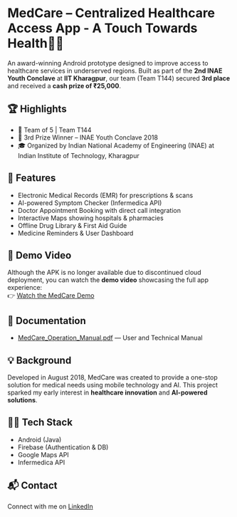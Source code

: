 # MedCare – Centralized Healthcare Access App - A Touch Towards Health💊📱

An award-winning Android prototype designed to improve access to healthcare services in underserved regions. Built as part of the **2nd INAE Youth Conclave** at **IIT Kharagpur**, our team (Team T144) secured **3rd place** and received a **cash prize of ₹25,000**.

## 🏆 Highlights
- 👥 Team of 5 | Team T144
- 🥉 3rd Prize Winner – INAE Youth Conclave 2018
- 🎓 Organized by Indian National Academy of Engineering (INAE) at Indian Institute of Technology, Kharagpur

## 🚀 Features
- Electronic Medical Records (EMR) for prescriptions & scans
- AI-powered Symptom Checker (Infermedica API)
- Doctor Appointment Booking with direct call integration
- Interactive Maps showing hospitals & pharmacies
- Offline Drug Library & First Aid Guide
- Medicine Reminders & User Dashboard

## 🎥 Demo Video
Although the APK is no longer available due to discontinued cloud deployment, you can watch the **demo video** showcasing the full app experience:  
👉 [Watch the MedCare Demo](https://drive.google.com/file/d/1FOeshRXG-9CrruiAGCXvnYDBWx04A0bE/view?usp=sharing)

## 📄 Documentation
- [MedCare_Operation_Manual.pdf](https://github.com/prernajoshipj/MedCare/blob/main/MedCare%20Operation%20Manual.pdf) — User and Technical Manual

## 💡 Background
Developed in August 2018, MedCare was created to provide a one-stop solution for medical needs using mobile technology and AI. This project sparked my early interest in **healthcare innovation** and **AI-powered solutions**.

## 👩‍💻 Tech Stack
- Android (Java)
- Firebase (Authentication & DB)
- Google Maps API
- Infermedica API

## 📬 Contact
Connect with me on [LinkedIn](https://www.linkedin.com/in/joshi-prerna/)  

